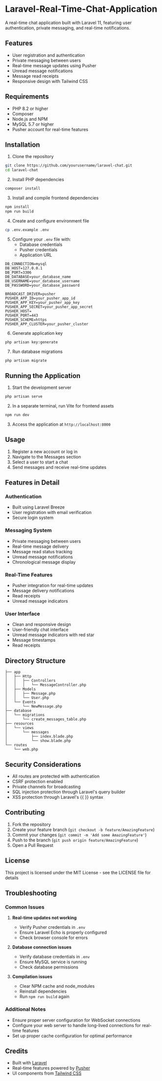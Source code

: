# Laravel-Real-Time-Chat-Application
A real-time chat application built with Laravel 11, featuring user authentication, private messaging, and real-time notifications.

## Features

- User registration and authentication
- Private messaging between users
- Real-time message updates using Pusher
- Unread message notifications
- Message read receipts
- Responsive design with Tailwind CSS

## Requirements

- PHP 8.2 or higher
- Composer
- Node.js and NPM
- MySQL 5.7 or higher
- Pusher account for real-time features

## Installation

1. Clone the repository
```bash
git clone https://github.com/yourusername/laravel-chat.git
cd laravel-chat
```

2. Install PHP dependencies
```bash
composer install
```

3. Install and compile frontend dependencies
```bash
npm install
npm run build
```

4. Create and configure environment file
```bash
cp .env.example .env
```

5. Configure your `.env` file with:
   - Database credentials
   - Pusher credentials
   - Application URL
```env
DB_CONNECTION=mysql
DB_HOST=127.0.0.1
DB_PORT=3306
DB_DATABASE=your_database_name
DB_USERNAME=your_database_username
DB_PASSWORD=your_database_password

BROADCAST_DRIVER=pusher
PUSHER_APP_ID=your_pusher_app_id
PUSHER_APP_KEY=your_pusher_app_key
PUSHER_APP_SECRET=your_pusher_app_secret
PUSHER_HOST=
PUSHER_PORT=443
PUSHER_SCHEME=https
PUSHER_APP_CLUSTER=your_pusher_cluster
```

6. Generate application key
```bash
php artisan key:generate
```

7. Run database migrations
```bash
php artisan migrate
```

## Running the Application

1. Start the development server
```bash
php artisan serve
```

2. In a separate terminal, run Vite for frontend assets
```bash
npm run dev
```

3. Access the application at `http://localhost:8000`

## Usage

1. Register a new account or log in
2. Navigate to the Messages section
3. Select a user to start a chat
4. Send messages and receive real-time updates

## Features in Detail

### Authentication
- Built using Laravel Breeze
- User registration with email verification
- Secure login system

### Messaging System
- Private messaging between users
- Real-time message delivery
- Message read status tracking
- Unread message notifications
- Chronological message display

### Real-Time Features
- Pusher integration for real-time updates
- Message delivery notifications
- Read receipts
- Unread message indicators

### User Interface
- Clean and responsive design
- User-friendly chat interface
- Unread message indicators with red star
- Message timestamps
- Read receipts

## Directory Structure

```
├── app
│   ├── Http
│   │   ├── Controllers
│   │   │   └── MessageController.php
│   ├── Models
│   │   ├── Message.php
│   │   └── User.php
│   └── Events
│       └── NewMessage.php
├── database
│   └── migrations
│       └── create_messages_table.php
├── resources
│   └── views
│       └── messages
│           ├── index.blade.php
│           └── show.blade.php
└── routes
    └── web.php
```

## Security Considerations

- All routes are protected with authentication
- CSRF protection enabled
- Private channels for broadcasting
- SQL injection protection through Laravel's query builder
- XSS protection through Laravel's {{ }} syntax

## Contributing

1. Fork the repository
2. Create your feature branch (`git checkout -b feature/AmazingFeature`)
3. Commit your changes (`git commit -m 'Add some AmazingFeature'`)
4. Push to the branch (`git push origin feature/AmazingFeature`)
5. Open a Pull Request

## License

This project is licensed under the MIT License - see the LICENSE file for details

## Troubleshooting

### Common Issues

1. **Real-time updates not working**
   - Verify Pusher credentials in `.env`
   - Ensure Laravel Echo is properly configured
   - Check browser console for errors

2. **Database connection issues**
   - Verify database credentials in `.env`
   - Ensure MySQL service is running
   - Check database permissions

3. **Compilation issues**
   - Clear NPM cache and node_modules
   - Reinstall dependencies
   - Run `npm run build` again

### Additional Notes

- Ensure proper server configuration for WebSocket connections
- Configure your web server to handle long-lived connections for real-time features
- Set up proper cache configuration for optimal performance

## Credits

- Built with [Laravel](https://laravel.com)
- Real-time features powered by [Pusher](https://pusher.com)
- UI components from [Tailwind CSS](https://tailwindcss.com)
